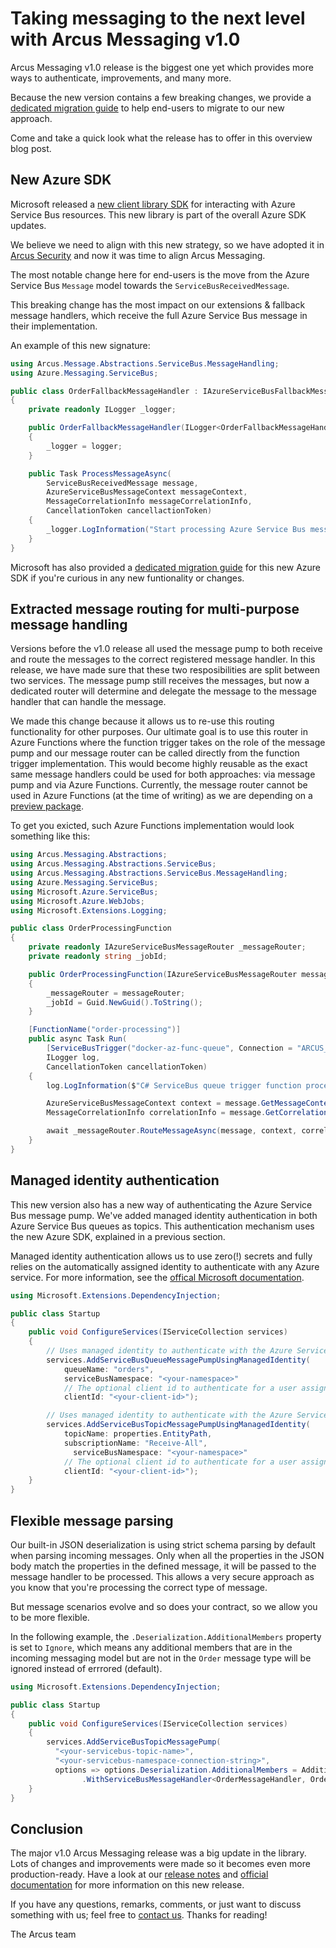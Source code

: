 # Taking messaging to the next level with Arcus Messaging v1.0
Arcus Messaging v1.0 release is the biggest one yet which provides more ways to authenticate, improvements, and many more.

Because the new version contains a few breaking changes, we provide a [dedicated migration guide](https://messaging.arcus-azure.net/guides/migration-guide-v1.0) to help end-users to migrate to our new approach.

Come and take a quick look what the release has to offer in this overview blog post.

## New Azure SDK
Microsoft released a [new client library SDK](https://github.com/Azure/azure-sdk-for-net/blob/main/sdk/servicebus/Azure.Messaging.ServiceBus/README.md) for interacting with Azure Service Bus resources. This new library is part of the overall Azure SDK updates.

We believe we need to align with this new strategy, so we have adopted it in [Arcus Security](https://github.com/arcus-azure/arcus.security) and now it was time to align Arcus Messaging.

The most notable change here for end-users is the move from the Azure Service Bus `Message` model towards the `ServiceBusReceivedMessage`.

This breaking change has the most impact on our extensions & fallback message handlers, which receive the full Azure Service Bus message in their implementation.

An example of this new signature:

```csharp
using Arcus.Message.Abstractions.ServiceBus.MessageHandling;
using Azure.Messaging.ServiceBus;

public class OrderFallbackMessageHandler : IAzureServiceBusFallbackMessageHandler
{
    private readonly ILogger _logger;

    public OrderFallbackMessageHandler(ILogger<OrderFallbackMessageHandler> logger)
    {
        _logger = logger;
    }

    public Task ProcessMessageAsync(
        ServiceBusReceivedMessage message,
        AzureServiceBusMessageContext messageContext,
        MessageCorrelationInfo messageCorrelationInfo,
        CancellationToken cancellactionToken)
    {
        _logger.LogInformation("Start processing Azure Service Bus message {MessageId}...", message.MessageId);
    }
}
```

Microsoft has also provided a [dedicated migration guide](https://github.com/Azure/azure-sdk-for-net/blob/main/sdk/servicebus/Azure.Messaging.ServiceBus/MigrationGuide.md) for this new Azure SDK if you're curious in any new funtionality or changes.

## Extracted message routing for multi-purpose message handling
Versions before the v1.0 release all used the message pump to both receive and route the messages to the correct registered message handler. In this release, we have made sure that these two resposibilities are split between two services. The message pump still receives the messages, but now a dedicated router will determine and delegate the message to the message handler that can handle the message.

We made this change because it allows us to re-use this routing functionality for other purposes. Our ultimate goal is to use this router in Azure Functions where the function trigger takes on the role of the message pump and our message router can be called directly from the function trigger implementation. This would become highly reusable as the exact same message handlers could be used for both approaches: via message pump and via Azure Functions. Currently, the message router cannot be used in Azure Functions (at the time of writing) as we are depending on a [preview package](https://www.nuget.org/packages/Microsoft.Azure.WebJobs.Extensions.ServiceBus/5.0.0-beta.5).

To get you exicted, such Azure Functions implementation would look something like this:

```csharp
using Arcus.Messaging.Abstractions;
using Arcus.Messaging.Abstractions.ServiceBus;
using Arcus.Messaging.Abstractions.ServiceBus.MessageHandling;
using Azure.Messaging.ServiceBus;
using Microsoft.Azure.ServiceBus;
using Microsoft.Azure.WebJobs;
using Microsoft.Extensions.Logging;

public class OrderProcessingFunction
{
    private readonly IAzureServiceBusMessageRouter _messageRouter;
    private readonly string _jobId;

    public OrderProcessingFunction(IAzureServiceBusMessageRouter messageRouter)
    {
        _messageRouter = messageRouter;
        _jobId = Guid.NewGuid().ToString();
    }

    [FunctionName("order-processing")]
    public async Task Run(
        [ServiceBusTrigger("docker-az-func-queue", Connection = "ARCUS_SERVICEBUS_CONNECTIONSTRING")] ServiceBusReceivedMessage message,
        ILogger log,
        CancellationToken cancellationToken)
    {
        log.LogInformation($"C# ServiceBus queue trigger function processed message: {message.MessageId}");

        AzureServiceBusMessageContext context = message.GetMessageContext(_jobId);
        MessageCorrelationInfo correlationInfo = message.GetCorrelationInfo();

        await _messageRouter.RouteMessageAsync(message, context, correlationInfo, cancellationToken);
    }
}
```

## Managed identity authentication
This new version also has a new way of authenticating the Azure Service Bus message pump. We've added managed identity authentication in both Azure Service Bus queues as topics. 
This authentication mechanism uses the new Azure SDK, explained in a previous section. 

Managed identity authentication allows us to use zero(!) secrets and fully relies on the automatically assigned identity to authenticate with any Azure service.
For more information, see the [offical Microsoft documentation](https://docs.microsoft.com/en-us/azure/active-directory/managed-identities-azure-resources/overview#how-a-user-assigned-managed-identity-works-with-an-azure-vm).

```csharp
using Microsoft.Extensions.DependencyInjection;

public class Startup
{
    public void ConfigureServices(IServiceCollection services)
    {
        // Uses managed identity to authenticate with the Azure Service Bus Queue:
        services.AddServiceBusQueueMessagePumpUsingManagedIdentity(
            queueName: "orders",
            serviceBusNamespace: "<your-namespace>"
            // The optional client id to authenticate for a user assigned managed identity.
            clientId: "<your-client-id>");

        // Uses managed identity to authenticate with the Azure Service Bus Topic:
        services.AddServiceBusTopicMessagePumpUsingManagedIdentity(
            topicName: properties.EntityPath,
            subscriptionName: "Receive-All", 
	          serviceBusNamespace: "<your-namespace>"
            // The optional client id to authenticate for a user assigned managed identity.
            clientId: "<your-client-id>");
    }
}
```

## Flexible message parsing
Our built-in JSON deserialization is using strict schema parsing by default when parsing incoming messages. Only when all the properties in the JSON body match the properties in the defined message, it will be passed to the message handler to be processed. This allows a very secure approach as you know that you're processing the correct type of message.

But message scenarios evolve and so does your contract, so we allow you to be more flexible.

In the following example, the `.Deserialization.AdditionalMembers` property is set to `Ignore`, which means any additional members that are in the incoming messaging model but are not in the `Order` message type will be ignored instead of errrored (default).

```csharp
using Microsoft.Extensions.DependencyInjection;

public class Startup
{
    public void ConfigureServices(IServiceCollection services)
    {
        services.AddServiceBusTopicMessagePump(
          "<your-servicebus-topic-name>", 
          "<your-servicebus-namespace-connection-string>", 
          options => options.Deserialization.AdditionalMembers = AdditionalMembersHandling.Ignore)
                .WithServiceBusMessageHandler<OrderMessageHandler, Order>();
    }
}
```

## Conclusion
The major v1.0 Arcus Messaging release was a big update in the library. Lots of changes and improvements were made so it becomes even more production-ready.
Have a look at our [release notes](https://github.com/arcus-azure/arcus.messaging/releases/tag/v1.0.0) and [official documentation](https://messaging.arcus-azure.net/) for more information on this new release.

If you have any questions, remarks, comments, or just want to discuss something with us; feel free to [contact us](https://github.com/arcus-azure/arcus.messaging/issues/new/choose).
Thanks for reading!

The Arcus team
